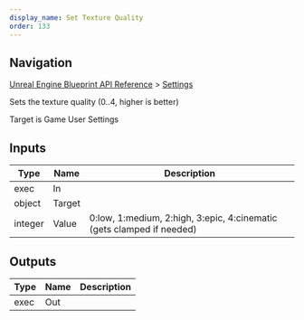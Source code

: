 ```yaml
---
display_name: Set Texture Quality
order: 133
---
```

## Navigation

[Unreal Engine Blueprint API Reference](https://dev.epicgames.com/documentation/en-us/unreal-engine/BlueprintAPI) > [Settings](https://dev.epicgames.com/documentation/en-us/unreal-engine/BlueprintAPI/Settings)

Sets the texture quality (0..4, higher is better)

Target is Game User Settings

## Inputs

| Type | Name | Description |
| --- | --- | --- |
| exec | In |  |
| object | Target |  |
| integer | Value | 0:low, 1:medium, 2:high, 3:epic, 4:cinematic (gets clamped if needed) |

## Outputs

| Type | Name | Description |
| --- | --- | --- |
| exec | Out |  |
